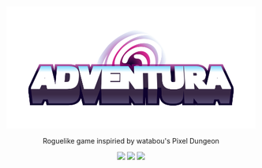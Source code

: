 <div align="center">
	<img src="https://github.com/evosome/Adventura-Assets/blob/main/assets/images/adventura_logo_big.png?raw=true" width=512>
	<p>Roguelike game inspiried by watabou's Pixel Dungeon<p/>
	<img src="https://img.shields.io/github/v/release/evosome/Adventura?display_name=tag&style=flat-square"> <img src="https://img.shields.io/github/license/evosome/Adventura?style=flat-square"> <img src="https://img.shields.io/static/v1?label=Godot&message=3.5&color=blue&style=flat-square">
<div/>
